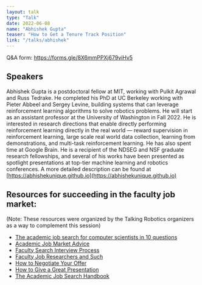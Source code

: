```yaml
---
layout: talk
type: "Talk"
date: 2022-06-08
name: "Abhishek Gupta"
teaser: "How to Get a Tenure Track Position"
link: "/talks/abhishek"
---
```


Q&A form: https://forms.gle/8X6mmPPXj679viHv5

## Speakers

Abhishek Gupta is a postdoctoral fellow at MIT, working with Pulkit Agrawal and Russ Tedrake. He completed his PhD at UC Berkeley working with Pieter Abbeel and Sergey Levine, building systems that can leverage reinforcement learning algorithms to solve robotics problems. He will start as an assistant professor at the University of Washington in Fall 2022. He is interested in research directions that enable directly performing reinforcement learning directly in the real world — reward supervision in reinforcement learning, large scale real world data collection, learning from demonstrations, and multi-task reinforcement learning. He has also spent time at Google Brain. He is a recipient of the NDSEG and NSF graduate research fellowships, and several of his works have been presented as spotlight presentations at top-tier machine learning and robotics conferences. A more detailed description can be found at [https://abhishekunique.github.io](https://abhishekunique.github.io)

## Resources for succeeding in the faculty job market:
(Note: These resources were organized by the Talking Robotics organizers as a way to complement this session)
* [The academic job search for computer scientists in 10 questions](https://docs.google.com/document/u/1/d/e/2PACX-1vSeOnC_QdaJVc3OuuMfDHVlk3QotUxvghytRFaDsrdA0uovD5axQjp8kJCM4Evu1cCf9Hg_u_Stabu1/pub)
* [Academic Job Market Advice](https://docs.google.com/document/u/2/d/1W2i7hEvxiqNF2ikNu10zAQVFHcwgIOCUhPr6xXD3mac/pub)
* [Faculty Search Interview Process](https://docs.google.com/document/d/13orqbIwURCU1XXMCg3bm_wHDXFBUdYM9bMAyf935BUM/edit)
* [Faculty Job Researchers and Such](https://shomir.net/tt_job_guide.html#rejections)
* [How to Negotiate Your Offer](https://theprofessorisin.com/2016/02/11/how-to-negotiate-your-tenure-track-offer/)
* [How to Give a Great Presentation](https://www.youtube.com/watch?v=Unzc731iCUY)
* [The Academic Job Search Handbook](https://www.amazon.com/dp/0812223403/ref=redir_mobile_desktop?_encoding=UTF8&psc=1&ref=ppx_pop_mob_b_asin_title)
